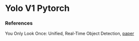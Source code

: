 
# Yolo V1 Pytorch



### References

You Only Look Once: Unified, Real-Time Object Detection, [paper](https://arxiv.org/pdf/1506.02640.pdf)
